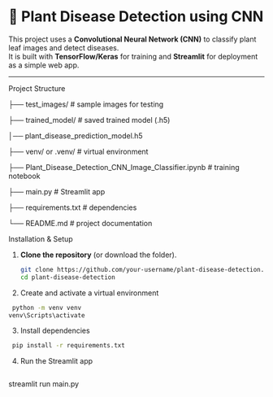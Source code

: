 # 🌱 Plant Disease Detection using CNN

This project uses a **Convolutional Neural Network (CNN)** to classify plant leaf images and detect diseases.  
It is built with **TensorFlow/Keras** for training and **Streamlit** for deployment as a simple web app.

---

 Project Structure

├── test_images/ # sample images for testing

├── trained_model/ # saved trained model (.h5)

│── plant_disease_prediction_model.h5

├── venv/ or .venv/ # virtual environment

├── Plant_Disease_Detection_CNN_Image_Classifier.ipynb # training notebook

├── main.py # Streamlit app

├── requirements.txt # dependencies

└── README.md # project documentation

Installation & Setup

1. **Clone the repository** (or download the folder).
   ```bash
   git clone https://github.com/your-username/plant-disease-detection.git
   cd plant-disease-detection
   ```
2. Create and activate a virtual environment
  ```bash
   python -m venv venv
venv\Scripts\activate
```
3. Install dependencies
  ```bash
   pip install -r requirements.txt
```

4. Run the Streamlit app
    ```bash
streamlit run main.py
```





   
